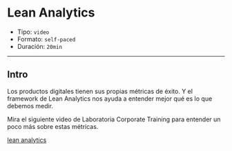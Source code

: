 # Lean Analytics

- Tipo: `video`
- Formato: `self-paced`
- Duración: `20min`

***

## Intro

Los productos digitales tienen sus propias métricas de éxito. Y el framework
de Lean Analytics nos ayuda a entender mejor qué es lo que debemos medir.

Mira el siguiente video de Laboratoria Corporate Training para entender un poco
más sobre estas métricas.

[lean analytics](https://www.useloom.com/share/20c0622b8e9d405abb5771e11f6a8a79)

